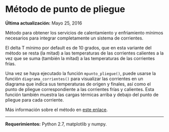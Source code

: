 # Método de punto de pliegue

**Última actualización:** Mayo 25, 2016

Método para obtener los servicios de calentamiento y enfriamiento mínimos
necesarios para integrar completamente un sistema de corrientes.

El delta T mínimo por default es de 10 grados, que en esta variante del método
se resta (la mitad) a las temperaturas de las corrientes calientes a la vez que
se suma (también la mitad) a las temperaturas de las corrientes frías.

Una vez se haya ejecutado la función `mpunto_pliegue()`, puede usarse la función
`diagrama_corrientes()` para visualizar las corrientes en un diagrama que indica
sus temperaturas de origen y finales, así como el punto de pliegue correspondiente 
a las corrientes frías y calientes. Esta función también muestra las cargas
térmicas arriba y debajo del punto de pliegue para cada corriente.

Más información sobre el método en
[este enlace](https://es.wikipedia.org/wiki/An%C3%A1lisis_Pinch).

---
**Requerimientos:** Python 2.7, matplotlib y numpy.
